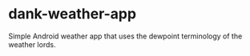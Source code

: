 # dank-weather-app
Simple Android weather app that uses the dewpoint terminology of the weather lords.
